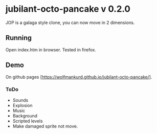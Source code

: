 # jubilant-octo-pancake v 0.2.0

JOP is a galaga style clone, you can now move in 2 dimensions.

## Running

Open index.htm in browser. Tested in firefox.

## Demo

On github pages [https://wolfmankurd.github.io/jubilant-octo-pancake/].

### ToDo

- Sounds
- Explosion
- Music
- Background
- Scripted levels
- Make damaged sprite not move.
